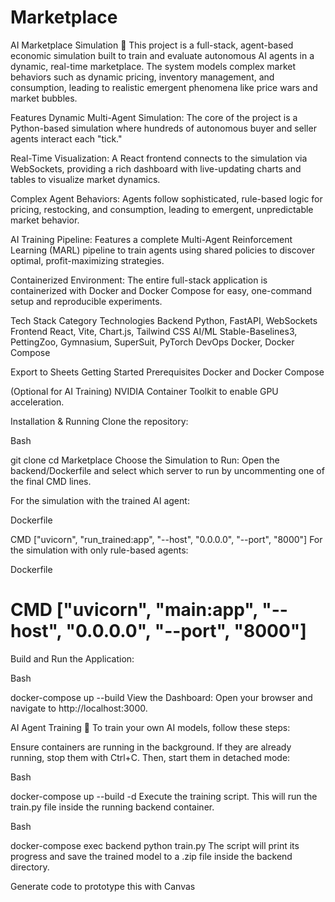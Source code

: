 # Marketplace

AI Marketplace Simulation 🚀
This project is a full-stack, agent-based economic simulation built to train and evaluate autonomous AI agents in a dynamic, real-time marketplace. The system models complex market behaviors such as dynamic pricing, inventory management, and consumption, leading to realistic emergent phenomena like price wars and market bubbles.

Features
Dynamic Multi-Agent Simulation: The core of the project is a Python-based simulation where hundreds of autonomous buyer and seller agents interact each "tick."

Real-Time Visualization: A React frontend connects to the simulation via WebSockets, providing a rich dashboard with live-updating charts and tables to visualize market dynamics.

Complex Agent Behaviors: Agents follow sophisticated, rule-based logic for pricing, restocking, and consumption, leading to emergent, unpredictable market behavior.

AI Training Pipeline: Features a complete Multi-Agent Reinforcement Learning (MARL) pipeline to train agents using shared policies to discover optimal, profit-maximizing strategies.

Containerized Environment: The entire full-stack application is containerized with Docker and Docker Compose for easy, one-command setup and reproducible experiments.

Tech Stack
Category	Technologies
Backend	Python, FastAPI, WebSockets
Frontend	React, Vite, Chart.js, Tailwind CSS
AI/ML	Stable-Baselines3, PettingZoo, Gymnasium, SuperSuit, PyTorch
DevOps	Docker, Docker Compose

Export to Sheets
Getting Started
Prerequisites
Docker and Docker Compose

(Optional for AI Training) NVIDIA Container Toolkit to enable GPU acceleration.

Installation & Running
Clone the repository:

Bash

git clone <your-repo-url>
cd Marketplace
Choose the Simulation to Run:
Open the backend/Dockerfile and select which server to run by uncommenting one of the final CMD lines.

For the simulation with the trained AI agent:

Dockerfile

CMD ["uvicorn", "run_trained:app", "--host", "0.0.0.0", "--port", "8000"]
For the simulation with only rule-based agents:

Dockerfile

# CMD ["uvicorn", "main:app", "--host", "0.0.0.0", "--port", "8000"]
Build and Run the Application:

Bash

docker-compose up --build
View the Dashboard:
Open your browser and navigate to http://localhost:3000.

AI Agent Training 🤖
To train your own AI models, follow these steps:

Ensure containers are running in the background. If they are already running, stop them with Ctrl+C. Then, start them in detached mode:

Bash

docker-compose up --build -d
Execute the training script. This will run the train.py file inside the running backend container.

Bash

docker-compose exec backend python train.py
The script will print its progress and save the trained model to a .zip file inside the backend directory.

Generate code to prototype this with Canvas
